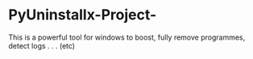 # PyUninstallx-Project-
This is a powerful tool for windows to boost, fully remove programmes, detect logs . . . (etc)

